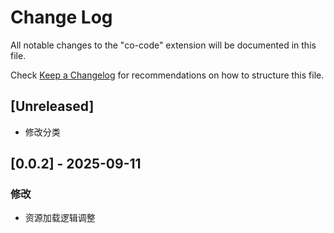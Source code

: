 # Change Log

All notable changes to the "co-code" extension will be documented in this file.

Check [Keep a Changelog](http://keepachangelog.com/) for recommendations on how to structure this file.

## [Unreleased]

- 修改分类

## [0.0.2] - 2025-09-11

### 修改

- 资源加载逻辑调整
